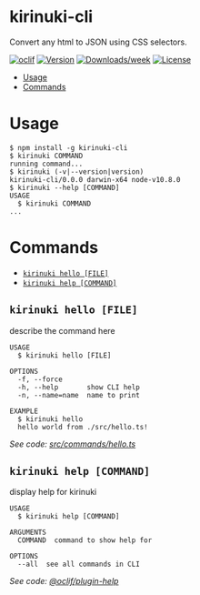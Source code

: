 kirinuki-cli
============

Convert any html to JSON using CSS selectors.

[![oclif](https://img.shields.io/badge/cli-oclif-brightgreen.svg)](https://oclif.io)
[![Version](https://img.shields.io/npm/v/kirinuki-cli.svg)](https://npmjs.org/package/kirinuki-cli)
[![Downloads/week](https://img.shields.io/npm/dw/kirinuki-cli.svg)](https://npmjs.org/package/kirinuki-cli)
[![License](https://img.shields.io/npm/l/kirinuki-cli.svg)](https://github.com/rike422/kirinuki-cli/blob/master/package.json)

<!-- toc -->
* [Usage](#usage)
* [Commands](#commands)
<!-- tocstop -->
# Usage
<!-- usage -->
```sh-session
$ npm install -g kirinuki-cli
$ kirinuki COMMAND
running command...
$ kirinuki (-v|--version|version)
kirinuki-cli/0.0.0 darwin-x64 node-v10.8.0
$ kirinuki --help [COMMAND]
USAGE
  $ kirinuki COMMAND
...
```
<!-- usagestop -->
# Commands
<!-- commands -->
* [`kirinuki hello [FILE]`](#kirinuki-hello-file)
* [`kirinuki help [COMMAND]`](#kirinuki-help-command)

## `kirinuki hello [FILE]`

describe the command here

```
USAGE
  $ kirinuki hello [FILE]

OPTIONS
  -f, --force
  -h, --help       show CLI help
  -n, --name=name  name to print

EXAMPLE
  $ kirinuki hello
  hello world from ./src/hello.ts!
```

_See code: [src/commands/hello.ts](https://github.com/rike422/kirinuki-cli/blob/v0.0.0/src/commands/hello.ts)_

## `kirinuki help [COMMAND]`

display help for kirinuki

```
USAGE
  $ kirinuki help [COMMAND]

ARGUMENTS
  COMMAND  command to show help for

OPTIONS
  --all  see all commands in CLI
```

_See code: [@oclif/plugin-help](https://github.com/oclif/plugin-help/blob/v2.1.6/src/commands/help.ts)_
<!-- commandsstop -->
